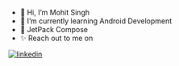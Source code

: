- 👋 Hi, I’m Mohit Singh
- 🌱 I’m currently learning Android Development
- 🚀 JetPack Compose
- ✨ Reach out to me on
  
<a href="https://www.linkedin.com/in/mohit-singh-056934195" rel="nofollow"><img src="https://camo.githubusercontent.com/10fcc3fc61bbf146537c4f6f5a59a340bd9d030a583f74cce7123bb1faba08b0/68747470733a2f2f696d672e736869656c64732e696f2f62616467652f6c696e6b6564696e2d3041363643323f7374796c653d666f722d7468652d6261646765266c6f676f3d6c696e6b6564696e266c6f676f436f6c6f723d7768697465" alt="linkedin" data-canonical-src="https://img.shields.io/badge/linkedin-0A66C2?style=for-the-badge&amp;logo=linkedin&amp;logoColor=white" style="max-width: 100%;"></a>


<!---
mohitsingh35/mohitsingh35 is a ✨ special ✨ repository because its `README.md` (this file) appears on your GitHub profile.
You can click the Preview link to take a look at your changes.
--->
